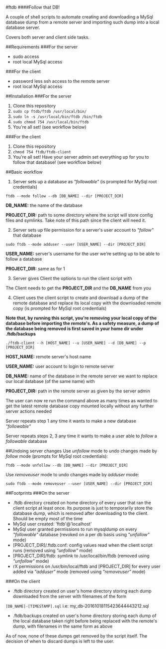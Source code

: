 #ftdb
####Follow that DB!

A couple of shell scripts to automate creating and downloading a MySql database dump from a remote server and importing such dump into a local database server.

Covers both server and client side tasks.

##Requirements
###For the server
- sudo access
- root local MySql access

###For the client
- password less ssh access to the remote server
- root local MySql access

##Installation
###For the server
1. Clone this repository
2. `sudo cp ftdb/ftdb /usr/local/bin/`
3. `sudo ln -s /usr/local/bin/ftdb /bin/ftdb`
4. `sudo chmod 754 /usr/local/bin/ftdb`
5. You're all set! (see workflow below)

###For the client
1. Clone this repository
2. `chmod 754 ftdb/ftdb-client`
3. You're all set! Have your server admin set everything up for you to follow that database! (see workflow below)

##Basic workflow
1. Server sets up a database as _"followable"_ (is prompted for MySql root credentials)

 `ftdb --mode follow --db [DB_NAME] --dir [PROJECT_DIR]`

 **DB_NAME:** the name of the database

 **PROJECT_DIR:** path to some directory where the script will store config files and symlinks. Take note of this path since the client will need it.

2. Server sets up file permission for a server's user account to _"follow"_ that database

 `sudo ftdb --mode adduser --user [USER_NAME] --dir [PROJECT_DIR]`

 **USER_NAME:** server's username for the user we're setting up to be able to follow a database

 **PROJECT_DIR:** same as for 1

3. Server gives Client the options to run the client script with

 The Client needs to get the **PROJECT_DIR** and the **DB_NAME** from you

4. Client uses the client script to create and download a dump of the remote database and replace its local copy with the downloaded remote copy (is prompted for MySql root credentials)

 **Note that, by running this script, you're removing your local copy of the database before importing the remote's. As a safety measure, a dump of the database being removed is first saved in your home dir under .ftdb/backups**

 `./ftdb-client --h [HOST_NAME] --u [USER_NAME] --d [DB_NAME] --p [PROJECT_DIR]`

 **HOST_NAME:** remote server's host name

 **USER_NAME:** user account to login to remote server

 **DB_NAME:** name of the database in the remote server we want to replace our local database (of the same name) with

 **PROJECT_DIR:** path in the remote server as given by the server admin

 The user can now re run the command above as many times as wanted to get the latest remote database copy mounted locally without any further server actions needed

Server repeats step 1 any time it wants to make a new database _"followable"_

Server repeats steps 2, 3 any time it wants to make a user able to _follow_ a _followable_ database

##Undoing server changes
Use _unfollow_ mode to undo changes made by _follow_ mode (prompts for MySql root credentials):

`ftdb --mode unfollow --db [DB_NAME] --dir [PROJECT_DIR]`

Use _removeuser_ mode to undo changes made by _adduser_ mode:

`sudo ftdb --mode removeuser --user [USER_NAME] --dir [PROJECT_DIR]`

##Footprints
###On the server
- .ftdb directory created on home directory of every user that ran the client script at least once. Its purpose is just to temporarily store the database dump, which is removed after downloading to the client. Should be empty most of the time
- MySql user created: 'ftdb'@'localhost'
- MySql user granted permissions to run mysqldump on every _"followable"_ database (revoked on a per db basis using _"unfollow"_ mode)
- [PROJECT\_DIR]/.ftdb.conf: config values read when the client script runs (removed using _"unfollow"_ mode)
- [PROJECT\_DIR]/ftdb: symlink to /usr/local/bin/ftdb (removed using _"unfollow"_ mode)
- rX permissions on /usr/bin/local/ftdb and [PROJECT\_DIR] for every user added via _"adduser"_ mode (removed using _"removeuser"_ mode)

###On the client
- .ftdb directory created on user's home directory storing each dump downloaded from the server with filenames of the form

 `[DB_NAME]-[TIMESTAMP].sql`
 i.e: my\_db-20161018115423644443212.sql

- .ftdb/backups created on user's home directory storing each dump of the local database taken right before being replaced with the remote's dump, with filenames in the same form as above

 As of now, none of these dumps get removed by the script itself. The decision of when to discard dumps is left to the user.
